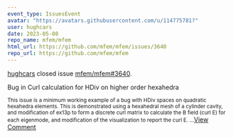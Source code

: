 ```yaml
---
event_type: IssuesEvent
avatar: "https://avatars.githubusercontent.com/u/114775781?"
user: hughcars
date: 2023-05-08
repo_name: mfem/mfem
html_url: https://github.com/mfem/mfem/issues/3640
repo_url: https://github.com/mfem/mfem
---
```


<a href='https://github.com/hughcars' target='_blank'>hughcars</a> closed issue <a href='https://github.com/mfem/mfem/issues/3640' target='_blank'>mfem/mfem#3640</a>.

<p>Bug in Curl calculation for HDiv on higher order hexahedra</p><small>This issue is a minimum working example of a bug with HDiv spaces on quadratic hexahedra elements. This is demonstrated using a hexahedral mesh of a cylinder cavity, and modification of ex13p to form a discrete curl matrix to calculate the B field (curl E) for each eigenmode, and modification of the visualization to report the curl E....</small><a href='https://github.com/mfem/mfem/issues/3640' target='_blank'>View Comment</a>